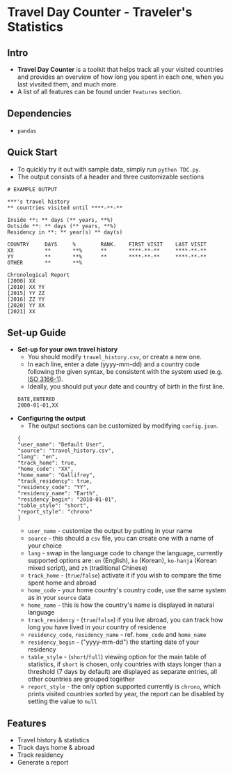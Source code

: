 # Travel Day Counter - Traveler's Statistics

## Intro
* **Travel Day Counter** is a toolkit that helps track all your visited countries and provides an overview of how long you spent in each one, when you last vivsited them, and much more.
* A list of all features can be found under `Features` section.

## Dependencies
* `pandas`

## Quick Start
* To quickly try it out with sample data, simply run `python TDC.py`.
* The output consists of a header and three customizable sections
```
# EXAMPLE OUTPUT

***'s travel history
** countries visited until ****-**-**

Inside **: ** days (** years, **%)
Outside **: ** days (** years, **%)
Residency in **: ** year(s) ** day(s)

COUNTRY     DAYS     %        RANK.    FIRST VISIT    LAST VISIT
XX          **       **%      **       ****-**-**     ****-**-**
YY          **       **%      **       ****-**-**     ****-**-**
OTHER       **       **%

Chronological Report
[2000] XX
[2010] XX YY
[2015] YY ZZ
[2016] ZZ YY
[2020] YY XX
[2021] XX
```

## Set-up Guide
* **Set-up for your own travel history**
    * You should modify `travel_history.csv`, or create a new one.
    * In each line, enter a date (yyyy-mm-dd) and a country code following the given syntax, be consistent with the system used (e.g. [ISO 3166-1](https://en.wikipedia.org/wiki/ISO_3166-1_alpha-2)).
    * Ideally, you should put your date and country of birth in the first line.
    ```
    DATE,ENTERED
    2000-01-01,XX
    ```
* **Configuring the output**
    * The output sections can be customized by modifying `config.json`.
    ```
    {
    "user_name": "Default User",
    "source": "travel_history.csv",
    "lang": "en",
    "track_home": true,
    "home_code": "XX",
    "home_name": "Gallifrey",
    "track_residency": true,
    "residency_code": "YY",
    "residency_name": "Earth",
    "residency_begin": "2010-01-01",
    "table_style": "short",
    "report_style": "chrono"
    }
    ```
    * `user_name` - customize the output by putting in your name
    * `source` - this should a `csv` file, you can create one with a name of your choice
    * `lang` - swap in the language code to change the language, currently supported options are: `en` (English), `ko` (Korean), `ko-hanja` (Korean mixed script), and `zh` (traditional Chinese)
    * `track_home` - (`true`/`false`) activate it if you wish to compare the time spent home and abroad
    * `home_code` - your home country's country code, use the same system as in your `source` data
    * `home_name` - this is how the country's name is displayed in natural language
    * `track_residency` - (`true`/`false`) if you live abroad, you can track how long you have lived in your country of residence
    * `residency_code`, `residency_name` - ref. `home_code` and `home_name`
    * `residency_begin` - ("yyyy-mm-dd") the starting date of your residency
    * `table_style` - (`short`/`full`) viewing option for the main table of statistics, if `short` is chosen, only countries with stays longer than a threshold (7 days by default) are displayed as separate entries, all other countries are grouped together
    * `report_style` - the only option supported currently is `chrono`, which prints visited countries sorted by year, the report can be disabled by setting the value to `null`

## Features
* Travel history & statistics
* Track days home & abroad
* Track residency
* Generate a report
